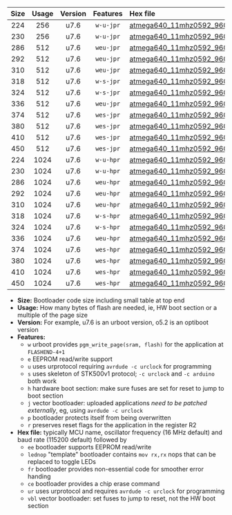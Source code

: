 |Size|Usage|Version|Features|Hex file|
|:-:|:-:|:-:|:-:|:--|
|224|256|u7.6|`w-u-jpr`|[atmega640_11mhz0592_9600bps_ur_vbl.hex](https://raw.githubusercontent.com/stefanrueger/urboot/main/bootloaders/atmega640/fcpu_11mhz0592/9600_bps/atmega640_11mhz0592_9600bps_ur_vbl.hex)|
|230|256|u7.6|`w-u-jpr`|[atmega640_11mhz0592_9600bps_lednop_ur_vbl.hex](https://raw.githubusercontent.com/stefanrueger/urboot/main/bootloaders/atmega640/fcpu_11mhz0592/9600_bps/atmega640_11mhz0592_9600bps_lednop_ur_vbl.hex)|
|286|512|u7.6|`weu-jpr`|[atmega640_11mhz0592_9600bps_ee_ur_vbl.hex](https://raw.githubusercontent.com/stefanrueger/urboot/main/bootloaders/atmega640/fcpu_11mhz0592/9600_bps/atmega640_11mhz0592_9600bps_ee_ur_vbl.hex)|
|292|512|u7.6|`weu-jpr`|[atmega640_11mhz0592_9600bps_ee_lednop_ur_vbl.hex](https://raw.githubusercontent.com/stefanrueger/urboot/main/bootloaders/atmega640/fcpu_11mhz0592/9600_bps/atmega640_11mhz0592_9600bps_ee_lednop_ur_vbl.hex)|
|310|512|u7.6|`weu-jpr`|[atmega640_11mhz0592_9600bps_ee_lednop_fr_ur_vbl.hex](https://raw.githubusercontent.com/stefanrueger/urboot/main/bootloaders/atmega640/fcpu_11mhz0592/9600_bps/atmega640_11mhz0592_9600bps_ee_lednop_fr_ur_vbl.hex)|
|318|512|u7.6|`w-s-jpr`|[atmega640_11mhz0592_9600bps_vbl.hex](https://raw.githubusercontent.com/stefanrueger/urboot/main/bootloaders/atmega640/fcpu_11mhz0592/9600_bps/atmega640_11mhz0592_9600bps_vbl.hex)|
|324|512|u7.6|`w-s-jpr`|[atmega640_11mhz0592_9600bps_lednop_vbl.hex](https://raw.githubusercontent.com/stefanrueger/urboot/main/bootloaders/atmega640/fcpu_11mhz0592/9600_bps/atmega640_11mhz0592_9600bps_lednop_vbl.hex)|
|336|512|u7.6|`weu-jpr`|[atmega640_11mhz0592_9600bps_ee_lednop_fr_ce_ur_vbl.hex](https://raw.githubusercontent.com/stefanrueger/urboot/main/bootloaders/atmega640/fcpu_11mhz0592/9600_bps/atmega640_11mhz0592_9600bps_ee_lednop_fr_ce_ur_vbl.hex)|
|374|512|u7.6|`wes-jpr`|[atmega640_11mhz0592_9600bps_ee_vbl.hex](https://raw.githubusercontent.com/stefanrueger/urboot/main/bootloaders/atmega640/fcpu_11mhz0592/9600_bps/atmega640_11mhz0592_9600bps_ee_vbl.hex)|
|380|512|u7.6|`wes-jpr`|[atmega640_11mhz0592_9600bps_ee_lednop_vbl.hex](https://raw.githubusercontent.com/stefanrueger/urboot/main/bootloaders/atmega640/fcpu_11mhz0592/9600_bps/atmega640_11mhz0592_9600bps_ee_lednop_vbl.hex)|
|410|512|u7.6|`wes-jpr`|[atmega640_11mhz0592_9600bps_ee_lednop_fr_vbl.hex](https://raw.githubusercontent.com/stefanrueger/urboot/main/bootloaders/atmega640/fcpu_11mhz0592/9600_bps/atmega640_11mhz0592_9600bps_ee_lednop_fr_vbl.hex)|
|450|512|u7.6|`wes-jpr`|[atmega640_11mhz0592_9600bps_ee_lednop_fr_ce_vbl.hex](https://raw.githubusercontent.com/stefanrueger/urboot/main/bootloaders/atmega640/fcpu_11mhz0592/9600_bps/atmega640_11mhz0592_9600bps_ee_lednop_fr_ce_vbl.hex)|
|224|1024|u7.6|`w-u-hpr`|[atmega640_11mhz0592_9600bps_ur.hex](https://raw.githubusercontent.com/stefanrueger/urboot/main/bootloaders/atmega640/fcpu_11mhz0592/9600_bps/atmega640_11mhz0592_9600bps_ur.hex)|
|230|1024|u7.6|`w-u-hpr`|[atmega640_11mhz0592_9600bps_lednop_ur.hex](https://raw.githubusercontent.com/stefanrueger/urboot/main/bootloaders/atmega640/fcpu_11mhz0592/9600_bps/atmega640_11mhz0592_9600bps_lednop_ur.hex)|
|286|1024|u7.6|`weu-hpr`|[atmega640_11mhz0592_9600bps_ee_ur.hex](https://raw.githubusercontent.com/stefanrueger/urboot/main/bootloaders/atmega640/fcpu_11mhz0592/9600_bps/atmega640_11mhz0592_9600bps_ee_ur.hex)|
|292|1024|u7.6|`weu-hpr`|[atmega640_11mhz0592_9600bps_ee_lednop_ur.hex](https://raw.githubusercontent.com/stefanrueger/urboot/main/bootloaders/atmega640/fcpu_11mhz0592/9600_bps/atmega640_11mhz0592_9600bps_ee_lednop_ur.hex)|
|310|1024|u7.6|`weu-hpr`|[atmega640_11mhz0592_9600bps_ee_lednop_fr_ur.hex](https://raw.githubusercontent.com/stefanrueger/urboot/main/bootloaders/atmega640/fcpu_11mhz0592/9600_bps/atmega640_11mhz0592_9600bps_ee_lednop_fr_ur.hex)|
|318|1024|u7.6|`w-s-hpr`|[atmega640_11mhz0592_9600bps.hex](https://raw.githubusercontent.com/stefanrueger/urboot/main/bootloaders/atmega640/fcpu_11mhz0592/9600_bps/atmega640_11mhz0592_9600bps.hex)|
|324|1024|u7.6|`w-s-hpr`|[atmega640_11mhz0592_9600bps_lednop.hex](https://raw.githubusercontent.com/stefanrueger/urboot/main/bootloaders/atmega640/fcpu_11mhz0592/9600_bps/atmega640_11mhz0592_9600bps_lednop.hex)|
|336|1024|u7.6|`weu-hpr`|[atmega640_11mhz0592_9600bps_ee_lednop_fr_ce_ur.hex](https://raw.githubusercontent.com/stefanrueger/urboot/main/bootloaders/atmega640/fcpu_11mhz0592/9600_bps/atmega640_11mhz0592_9600bps_ee_lednop_fr_ce_ur.hex)|
|374|1024|u7.6|`wes-hpr`|[atmega640_11mhz0592_9600bps_ee.hex](https://raw.githubusercontent.com/stefanrueger/urboot/main/bootloaders/atmega640/fcpu_11mhz0592/9600_bps/atmega640_11mhz0592_9600bps_ee.hex)|
|380|1024|u7.6|`wes-hpr`|[atmega640_11mhz0592_9600bps_ee_lednop.hex](https://raw.githubusercontent.com/stefanrueger/urboot/main/bootloaders/atmega640/fcpu_11mhz0592/9600_bps/atmega640_11mhz0592_9600bps_ee_lednop.hex)|
|410|1024|u7.6|`wes-hpr`|[atmega640_11mhz0592_9600bps_ee_lednop_fr.hex](https://raw.githubusercontent.com/stefanrueger/urboot/main/bootloaders/atmega640/fcpu_11mhz0592/9600_bps/atmega640_11mhz0592_9600bps_ee_lednop_fr.hex)|
|450|1024|u7.6|`wes-hpr`|[atmega640_11mhz0592_9600bps_ee_lednop_fr_ce.hex](https://raw.githubusercontent.com/stefanrueger/urboot/main/bootloaders/atmega640/fcpu_11mhz0592/9600_bps/atmega640_11mhz0592_9600bps_ee_lednop_fr_ce.hex)|

- **Size:** Bootloader code size including small table at top end
- **Usage:** How many bytes of flash are needed, ie, HW boot section or a multiple of the page size
- **Version:** For example, u7.6 is an urboot version, o5.2 is an optiboot version
- **Features:**
  + `w` urboot provides `pgm_write_page(sram, flash)` for the application at `FLASHEND-4+1`
  + `e` EEPROM read/write support
  + `u` uses urprotocol requiring `avrdude -c urclock` for programming
  + `s` uses skeleton of STK500v1 protocol; `-c urclock` and `-c arduino` both work
  + `h` hardware boot section: make sure fuses are set for reset to jump to boot section
  + `j` vector bootloader: uploaded applications *need to be patched externally*, eg, using `avrdude -c urclock`
  + `p` bootloader protects itself from being overwritten
  + `r` preserves reset flags for the application in the register R2
- **Hex file:** typically MCU name, oscillator frequency (16 MHz default) and baud rate (115200 default) followed by
  + `ee` bootloader supports EEPROM read/write
  + `lednop` "template" bootloader contains `mov rx,rx` nops that can be replaced to toggle LEDs
  + `fr` bootloader provides non-essential code for smoother error handing
  + `ce` bootloader provides a chip erase command
  + `ur` uses urprotocol and requires `avrdude -c urclock` for programming
  + `vbl` vector bootloader: set fuses to jump to reset, not the HW boot section
